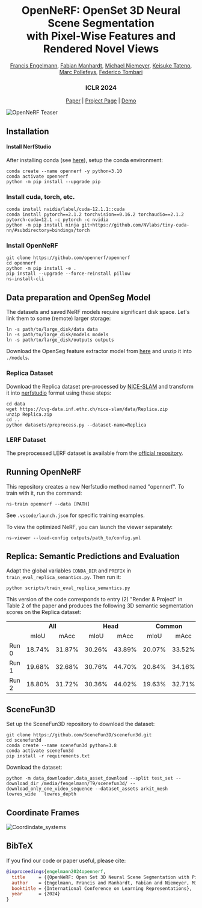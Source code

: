 <span align="center">
<h1> OpenNeRF: OpenSet 3D Neural Scene Segmentation<br>with Pixel-Wise Features and Rendered Novel Views</h1>

<a href="https://francisengelmann.github.io">Francis Engelmann</a>,
<a href="https://scholar.google.de/citations?user=bERItx8AAAAJ">Fabian Manhardt</a>,
<a href="https://m-niemeyer.github.io">Michael Niemeyer</a>,
<a href="https://scholar.google.com/citations?user=ml3laqEAAAAJ">Keisuke Tateno</a>,
<a href="https://inf.ethz.ch/people/person-detail.pollefeys.html">Marc Pollefeys</a>,
<a href="https://federicotombari.github.io">Federico Tombari</a>

<h3>ICLR 2024</h3>

<a href="https://arxiv.org/abs/2404.03650">Paper</a> |
<a href="http://opennerf.github.io">Project Page</a> |
<a href="http://opennerf.github.io/demo.html">Demo</a>

</span>

![OpenNeRF Teaser](https://opennerf.github.io/static/images/teaser.png)

## Installation

#### Install NerfStudio

After installing conda (see [here](https://docs.anaconda.com/free/miniconda/#quick-command-line-install)), setup the conda environment:

```
conda create --name opennerf -y python=3.10
conda activate opennerf
python -m pip install --upgrade pip
```

### Install cuda, torch, etc.

```
conda install nvidia/label/cuda-12.1.1::cuda
conda install pytorch==2.1.2 torchvision==0.16.2 torchaudio==2.1.2 pytorch-cuda=12.1 -c pytorch -c nvidia
python -m pip install ninja git+https://github.com/NVlabs/tiny-cuda-nn/#subdirectory=bindings/torch
```

### Install OpenNeRF

```
git clone https://github.com/opennerf/opennerf
cd opennerf
python -m pip install -e .
pip install --upgrade --force-reinstall pillow
ns-install-cli
```

## Data preparation and OpenSeg Model

The datasets and saved NeRF models require significant disk space.
Let's link them to some (remote) larger storage:
```
ln -s path/to/large_disk/data data
ln -s path/to/large_disk/models models
ln -s path/to/large_disk/outputs outputs
```

Download the OpenSeg feature extractor model from [here](https://drive.google.com/file/d/1DgyH-1124Mo8p6IUJ-ikAiwVZDDfteak/view?usp=sharing) and unzip it into `./models`.

### Replica Dataset
Download the Replica dataset pre-processed by [NICE-SLAM](https://pengsongyou.github.io/nice-slam) and transform it into [nerfstudio](https://docs.nerf.studio) format using these steps:
```
cd data
wget https://cvg-data.inf.ethz.ch/nice-slam/data/Replica.zip
unzip Replica.zip
cd ..
python datasets/preprocess.py --dataset-name=Replica
```

### LERF Dataset
The preprocessed LERF dataset is available from the [official repository](https://drive.google.com/drive/folders/1vh0mSl7v29yaGsxleadcj-LCZOE_WEWB).

## Running OpenNeRF

This repository creates a new Nerfstudio method named "opennerf". To train with it, run the command:
```
ns-train opennerf --data [PATH]
```
See `.vscode/launch.json` for specific training examples.

To view the optimized NeRF, you can launch the viewer separately:
```
ns-viewer --load-config outputs/path_to/config.yml
```

## Replica: Semantic Predictions and Evaluation

Adapt the global variables `CONDA_DIR` and `PREFIX` in `train_eval_replica_semantics.py`. Then run it:

```
python scripts/train_eval_replica_semantics.py
```

This version of the code corresponds to entry (2) "Render & Project" in Table 2 of the paper and produces the following 3D semantic segmentation scores on the Replica dataset:

<table>
  <tr>
    <td></td>
    <td colspan=2 align="center"><b>All</b></td>
    <td colspan=2 align="center"><b>Head</b></td>
    <td colspan=2 align="center"><b>Common</b></td>
    <td colspan=2 align="center"><b>Tail</b></td>
  </tr>
  <tr>
    <td></td>
    <td align="center">mIoU</td><td align="center">mAcc</td>
    <td align="center">mIoU</td><td align="center">mAcc</td>
    <td align="center">mIoU</td><td align="center">mAcc</td>
    <td align="center">mIoU</td><td align="center">mAcc</td>
  </tr>
  <tr>
    <td>Run 0</td>
    <td align="center">18.74%</td><td align="center">31.87%</td>
    <td align="center">30.26%</td><td align="center">43.89%</td>
    <td align="center">20.07%</td><td align="center">33.52%</td>
    <td align="center">5.88%</td><td align="center">18.19%</td>
  </tr>
  <tr>
    <td>Run 1</td>
    <td align="center">19.68%</td><td align="center">32.68%</td>
    <td align="center">30.76%</td><td align="center">44.70%</td>
    <td align="center">20.84%</td><td align="center">34.16%</td>
    <td align="center">7.43%</td><td align="center">19.17%</td>
  </tr>
  <tr>
    <td>Run 2</td>
    <td align="center">18.80%</td><td align="center">31.72%</td>
    <td align="center">30.36%</td><td align="center">44.02%</td>
    <td align="center">19.63%</td><td align="center">32.71%</td>
    <td align="center">6.41%</td><td align="center">18.43%</td>
  </tr>
</table>


## SceneFun3D

Set up the SceneFun3D repository to download the dataset:
```
git clone https://github.com/SceneFun3D/scenefun3d.git
cd scenefun3d
conda create --name scenefun3d python=3.8
conda activate scenefun3d
pip install -r requirements.txt
```

Download the dataset:
```
python -m data_downloader.data_asset_download --split test_set --download_dir /media/fengelmann/T9/scenefun3d/ --download_only_one_video_sequence --dataset_assets arkit_mesh lowres_wide	lowres_depth
```

## Coordinate Frames

![Coordindate_systems](https://opennerf.github.io/static/images/coordinate_systems.jpg)

## BibTeX
If you find our code or paper useful, please cite:
```bibtex
@inproceedings{engelmann2024opennerf,
  title     = {{OpenNeRF: Open Set 3D Neural Scene Segmentation with Pixel-Wise Features and Rendered Novel Views}},
  author    = {Engelmann, Francis and Manhardt, Fabian and Niemeyer, Michael and Tateno, Keisuke and Pollefeys, Marc and Tombari, Federico},
  booktitle = {International Conference on Learning Representations},
  year      = {2024}
}
```
